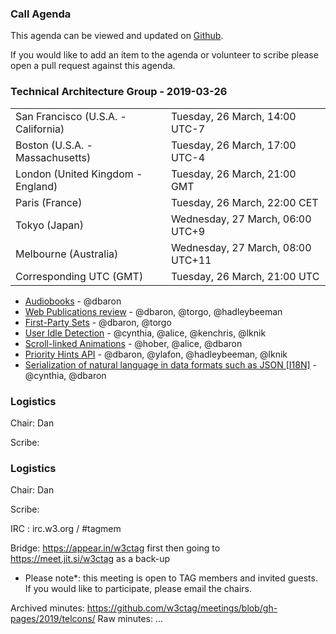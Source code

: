 ### Call Agenda

This agenda can be viewed and updated on [Github](https://github.com/w3ctag/meetings/blob/gh-pages/2019/telcons/2019-03-19-Technical_Architecture_Group-agenda.md).

If you would like to add an item to the agenda or volunteer to scribe please open a pull request against this agenda.

### Technical Architecture Group - 2019-03-26

<table>
<tr><td> San Francisco (U.S.A. - California) <td> Tuesday, 26 March, 14:00 UTC-7
<tr><td> Boston (U.S.A. - Massachusetts) <td> Tuesday, 26 March, 17:00 UTC-4
<tr><td> London (United Kingdom - England) <td> Tuesday, 26 March, 21:00 GMT
<tr><td> Paris (France) <td> Tuesday, 26 March, 22:00 CET
<tr><td> Tokyo (Japan) <td> Wednesday, 27 March, 06:00 UTC+9
<tr><td> Melbourne (Australia) <td> Wednesday, 27 March, 08:00 UTC+11
<tr><td> Corresponding UTC (GMT) <td> Tuesday, 26 March, 21:00 UTC
</table>

* [Audiobooks](https://github.com/w3ctag/design-reviews/issues/345) - @dbaron
* [Web Publications review](https://github.com/w3ctag/design-reviews/issues/344) - @dbaron, @torgo, @hadleybeeman
* [First-Party Sets](https://github.com/w3ctag/design-reviews/issues/342) - @dbaron, @torgo
* [User Idle Detection](https://github.com/w3ctag/design-reviews/issues/336) - @cynthia, @alice, @kenchris, @lknik
* [Scroll-linked Animations](https://github.com/w3ctag/design-reviews/issues/330) - @hober, @alice, @dbaron
* [Priority Hints API](https://github.com/w3ctag/design-reviews/issues/241) - @dbaron, @ylafon, @hadleybeeman, @lknik
* [Serialization of natural language in data formats such as JSON [I18N]](https://github.com/w3ctag/design-reviews/issues/178) - @cynthia, @dbaron

### Logistics

Chair: Dan

Scribe:

### Logistics

Chair: Dan

Scribe:

IRC : irc.w3.org / #tagmem

Bridge: https://appear.in/w3ctag first then going to https://meet.jit.si/w3ctag as a back-up

* Please note*: this meeting is open to TAG members and invited guests. If you would like to participate, please email the chairs.

Archived minutes: https://github.com/w3ctag/meetings/blob/gh-pages/2019/telcons/
Raw minutes: ...          
